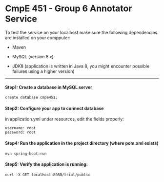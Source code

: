 # CmpE 451 - Group 6 Annotator Service

To test the service on your localhost make sure the following dependencies are installed on your compputer:

- Maven

- MySQL (version 8.x)

- JDK8 (application is written in Java 8, you might encounter possible failures using a higher version)
 
---

#### Step1: Create a database in MySQL server

```mysql
create database cmpe451;
```

#### Step2: Configure your app to connect database
in application.yml under resources, edit the fields properly:
```
username: root
password: root
```
 

#### Step4: Run the application in the project directory (where pom.xml exists)
```
mvn spring-boot:run
```

#### Step5: Verify the application is running:

```
curl -X GET localhost:8080/trial/public
```



